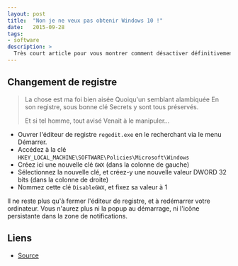```yaml
---
layout: post
title:  "Non je ne veux pas obtenir Windows 10 !"
date:   2015-09-28
tags:
- software
description: >
  Très court article pour vous montrer comment désactiver définitivement la notification vous proposant d'obtenir "gratuitement" Windows 10.
---
```


## Changement de registre

> La chose est ma foi bien aisée
> Quoiqu'un semblant alambiquée
> En son registre, sous bonne clé
> Secrets y sont tous préservés.
>
> Et si tel homme, tout avisé
> Venait à le manipuler...

- Ouvrer l'éditeur de registre `regedit.exe` en le recherchant via le menu Démarrer.
- Accédez à la clé `HKEY_LOCAL_MACHINE\SOFTWARE\Policies\Microsoft\Windows`
- Créez ici une nouvelle clé `GWX` (dans la colonne de gauche)
- Sélectionnez la nouvelle clé, et créez-y une nouvelle valeur DWORD 32 bits (dans la colonne de droite)
- Nommez cette clé `DisableGWX`, et fixez sa valeur à 1

Il ne reste plus qu'à fermer l'éditeur de registre, et à redémarrer votre ordinateur.
Vous n'aurez plus ni la popup au démarrage, ni l'icône persistante dans la zone de notifications.

## Liens
- [Source](https://www.askvg.com/how-to-remove-get-windows-10-app-and-its-icon-from-taskbar/)
